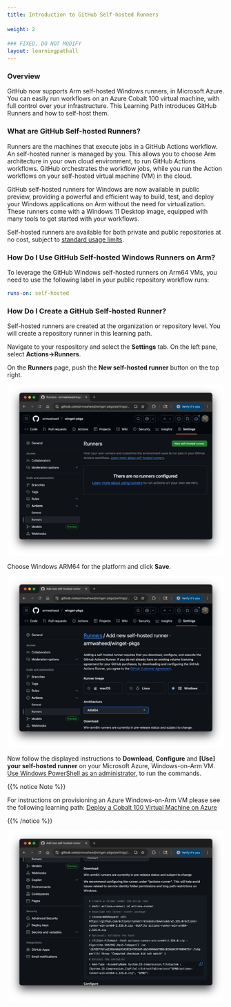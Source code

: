 ```yaml
---
title: Introduction to GitHub Self-hosted Runners

weight: 2

### FIXED, DO NOT MODIFY
layout: learningpathall
---
```

### Overview

GitHub now supports Arm self-hosted Windows runners, in Microsoft Azure. You can easily run workflows on an Azure Cobalt 100 virtual machine, with full control over your infrastructure. This Learning Path introduces GitHub Runners and how to self-host them.

### What are GitHub Self-hosted Runners?

Runners are the machines that execute jobs in a GitHub Actions workflow. An self-hosted runner is managed by you. This allows you to choose Arm architecture in your own cloud environment, to run GitHub Actions workflows. GitHub orchestrates the workflow jobs, while you run the Action workflows on your self-hosted virtual machine (VM) in the cloud.

GitHub self-hosted runners for Windows are now available in public preview, providing a powerful and efficient way to build, test, and deploy your Windows applications on Arm without the need for virtualization. These runners come with a Windows 11 Desktop image, equipped with many tools to get started with your workflows. 

Self-hosted runners are available for both private and public repositories at no cost, subject to [standard usage limits](https://docs.github.com/en/actions/administering-github-actions/usage-limits-billing-and-administration#usage-limits). 

### How Do I Use GitHub Self-hosted Windows Runners on Arm?

To leverage the GitHub Windows self-hosted runners on Arm64 VMs, you need to use the following label in your public repository workflow runs:

```yaml
runs-on: self-hosted
```

### How Do I Create a GitHub Self-hosted Runner?

Self-hosted runners are created at the organization or repository level. You will create a repository runner in this learning path.

Navigate to your respository and select the **Settings** tab. On the left pane, select **Actions->Runners**.

On the **Runners** page, push the **New self-hosted runner** button on the top right.

![new-runner #center](_images/01%20Navigate%20to%20the%20GitHub%20Runners%20Page.png)

Choose Windows ARM64 for the platform and click **Save**.

![platform #center](_images/02%20Select%20Windows%20ARM64%20Image%20Architecture.png)

Now follow the displayed instructions to **Download**, **Configure** and **[Use] your self-hosted runner** on your Microsoft Azure, Windows-on-Arm VM. [Use Windows PowerShell as an administrator](https://learn.microsoft.com/en-us/powershell/scripting/windows-powershell/starting-windows-powershell?view=powershell-7.6#run-with-administrative-privileges), to run the commands.

{{% notice Note %}}

For instructions on provisioning an Azure Windows-on-Arm VM please see the following learning path: [Deploy a Cobalt 100 Virtual Machine on Azure](https://learn.arm.com/learning-paths/servers-and-cloud-computing/cobalt/)

{{% /notice %}}

![download #center](_images/03%20Download%20Configure%20Use%20Runner.png)